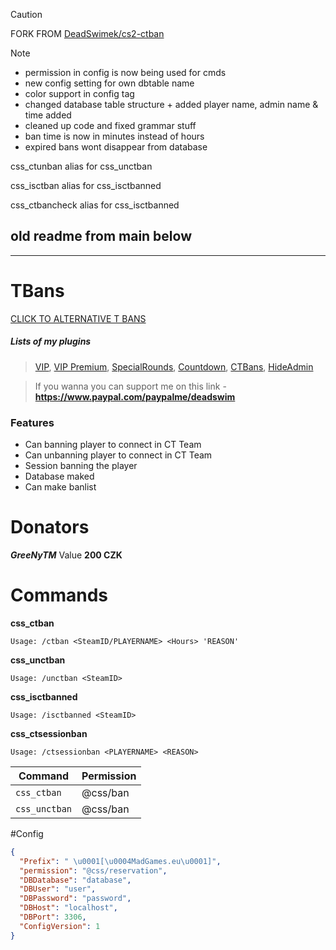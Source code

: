 > [!CAUTION]
> FORK FROM [DeadSwimek/cs2-ctban](https://github.com/DeadSwimek/cs2-ctban)

> [!NOTE]
> * permission in config is now being used for cmds
> * new config setting for own dbtable name
> * color support in config tag
> * changed database table structure + added player name, admin name & time added
> * cleaned up code and fixed grammar stuff
> * ban time is now in minutes instead of hours
> * expired bans wont disappear from database
>
> css_ctunban alias for css_unctban
> 
> css_isctban alias for css_isctbanned
> 
> css_ctbancheck alias for css_isctbanned

## old readme from main below
--------------------------------------------

# TBans
[CLICK TO ALTERNATIVE T BANS](https://github.com/DeadSwimek/cs2-tban)

##### Lists of my plugins
> [VIP](https://github.com/DeadSwimek/cs2-vip), [VIP Premium](https://github.com/DeadSwimek/cs2-vip-premium), [SpecialRounds](https://github.com/DeadSwimek/cs2-specialrounds), [Countdown](https://github.com/DeadSwimek/cs2-countdown), [CTBans](https://github.com/DeadSwimek/cs2-ctban), [HideAdmin](https://github.com/DeadSwimek/cs2-hideadmin)

> If you wanna you can support me on this link - **https://www.paypal.com/paypalme/deadswim**

### Features

- Can banning player to connect in CT Team
- Can unbanning player to connect in CT Team
- Session banning the player
- Database maked
- Can make banlist


# Donators
***GreeNyTM*** Value **200 CZK**

# Commands
**css_ctban**

`Usage: /ctban <SteamID/PLAYERNAME> <Hours> 'REASON'`

**css_unctban**

`Usage: /unctban <SteamID>`

**css_isctbanned**

`Usage: /isctbanned <SteamID>`

**css_ctsessionban**

`Usage: /ctsessionban <PLAYERNAME> <REASON>`

| Command      | Permission   |
| ------------ | ------------ |
| `css_ctban`    | @css/ban     |
| `css_unctban`    | @css/ban     |
#Config

```JSON
{
  "Prefix": " \u0001[\u0004MadGames.eu\u0001]",
  "permission": "@css/reservation",
  "DBDatabase": "database",
  "DBUser": "user",
  "DBPassword": "password",
  "DBHost": "localhost",
  "DBPort": 3306,
  "ConfigVersion": 1
}
```

